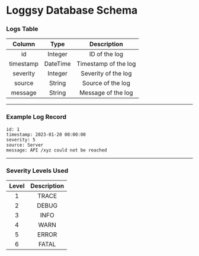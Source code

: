 # Loggsy Database Schema

### Logs Table

| Column | Type | Description |
| :---: | :---: | :---: |
| id | Integer | ID of the log |
| timestamp | DateTime | Timestamp of the log |
| severity | Integer | Severity of the log |
| source | String | Source of the log |
| message | String | Message of the log |

---

### Example Log Record

```log
id: 1
timestamp: 2023-01-20 00:00:00
severity: 5
source: Server
message: API /xyz could not be reached
```

---

### Severity Levels Used

| Level | Description |
| :---: | :---: |
| 1 | TRACE |
| 2 | DEBUG |
| 3 | INFO |
| 4 | WARN |
| 5 | ERROR |
| 6 | FATAL |
